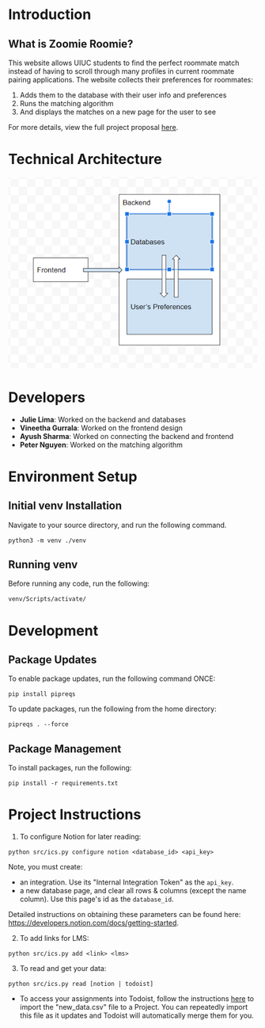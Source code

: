 # Introduction

## What is Zoomie Roomie?

This website allows UIUC students to find the perfect roommate match instead of having to scroll through many profiles in current roommate pairing applications.
The website collects their preferences for roommates:
1. Adds them to the database with their user info and preferences
2. Runs the matching algorithm
3. And displays the matches on a new page for the user to see

For more details, view the full project proposal [here](https://docs.google.com/document/d/1OvPDONpqYjYO0XBzqJc_672ZGQiraiXadDOPLqqPeZI/edit#heading=h.qougbnz1fcec).

# Technical Architecture

![Zoomie Roomie Technical Architecture](TechnicalArchitecture.png)

# Developers

- **Julie Lima**: Worked on the backend and databases
- **Vineetha Gurrala**: Worked on the frontend design 
- **Ayush Sharma**: Worked on connecting the backend and frontend
- **Peter Nguyen**: Worked on the matching algorithm

# Environment Setup

## Initial venv Installation

Navigate to your source directory, and run the following command.

```
python3 -m venv ./venv
```

## Running venv

Before running any code, run the following:

```
venv/Scripts/activate/
```

# Development


## Package Updates

To enable package updates, run the following command ONCE: 
```
pip install pipreqs
```

To update packages, run the following from the home directory:
```
pipreqs . --force
```

## Package Management

To install packages, run the following:

```
pip install -r requirements.txt
```

# Project Instructions

1. To configure Notion for later reading:
```
python src/ics.py configure notion <database_id> <api_key>
```

Note, you must create:
- an integration. Use its "Internal Integration Token" as the `api_key`.
- a new database page, and clear all rows & columns (except the name column). Use this page's id as the `database_id`.

Detailed instructions on obtaining these parameters can be found here: https://developers.notion.com/docs/getting-started.

2. To add links for LMS:
```
python src/ics.py add <link> <lms>
```

3. To read and get your data:
```
python src/ics.py read [notion | todoist]
```
 - To access your assignments into Todoist, follow the instructions [here](https://todoist.com/help/articles/importing-or-exporting-project-templates#importing-project-templates-from-a-csv-file) to import the "new_data.csv" file to a Project. You can repeatedly import this file as it updates and Todoist will automatically merge them for you.
